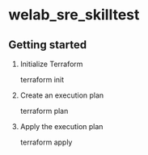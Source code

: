 # welab_sre_skilltest



## Getting started

1. Initialize Terraform

    terraform init

2. Create an execution plan

    terraform plan

3. Apply the execution plan

    terraform apply
